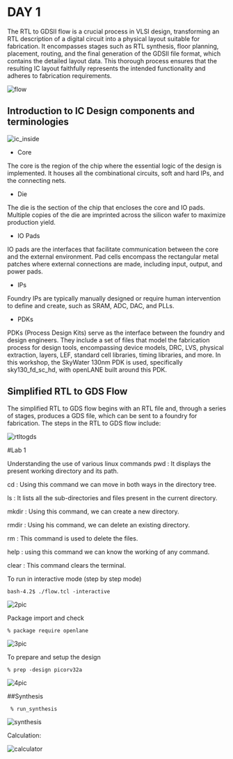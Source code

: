 # DAY 1

The RTL to GDSII flow is a crucial process in VLSI design, transforming an RTL description of a digital circuit into a physical layout suitable for fabrication. It encompasses stages such as RTL synthesis, floor planning, placement, routing, and the final generation of the GDSII file format, which contains the detailed layout data. This thorough process ensures that the resulting IC layout faithfully represents the intended functionality and adheres to fabrication requirements.

![flow](https://github.com/user-attachments/assets/334e3541-0fca-49d8-8a1d-16676b413a2c)

## Introduction to IC Design components and terminologies

![ic_inside](https://github.com/user-attachments/assets/a6042840-1fbf-4d74-a44a-29198573933f)

- Core

The core is the region of the chip where the essential logic of the design is implemented. It houses all the combinational circuits, soft and hard IPs, and the connecting nets.

- Die

The die is the section of the chip that encloses the core and IO pads. Multiple copies of the die are imprinted across the silicon wafer to maximize production yield.

- IO Pads

IO pads are the interfaces that facilitate communication between the core and the external environment. Pad cells encompass the rectangular metal patches where external connections are made, including input, output, and power pads.

- IPs

Foundry IPs are typically manually designed or require human intervention to define and create, such as SRAM, ADC, DAC, and PLLs.

- PDKs

PDKs (Process Design Kits) serve as the interface between the foundry and design engineers. They include a set of files that model the fabrication process for design tools, encompassing device models, DRC, LVS, physical extraction, layers, LEF, standard cell libraries, timing libraries, and more. In this workshop, the SkyWater 130nm PDK is used, specifically sky130_fd_sc_hd, with openLANE built around this PDK.

## Simplified RTL to GDS Flow


The simplified RTL to GDS flow begins with an RTL file and, through a series of stages, produces a GDS file, which can be sent to a foundry for fabrication. The steps in the RTL to GDS flow include:


![rtltogds](https://github.com/user-attachments/assets/d192d108-3dc6-4aee-b4f8-a159de31c829)


#Lab 1


Understanding the use of various linux commands
pwd : It displays the present working directory and its path.

cd : Using this command we can move in both ways in the directory tree.

ls : It lists all the sub-directories and files present in the current directory.

mkdir : Using this command, we can create a new directory.

rmdir : Using his command, we can delete an existing directory.

rm : This command is used to delete the files.

help : using this command we can know the working of any command.

clear : This command clears the terminal.

To run in interactive mode (step by step mode)

    bash-4.2$ ./flow.tcl -interactive

![2pic](https://github.com/user-attachments/assets/c9268fd5-824e-4c61-b6a4-3278eb466215)

Package import and check

    % package require openlane
![3pic](https://github.com/user-attachments/assets/3c579bdc-ae67-4ec2-b66d-d6081a2ccd4c)

To prepare and setup the design

    % prep -design picorv32a

![4pic](https://github.com/user-attachments/assets/b5bcd4c7-4068-4e24-86bc-9ac5dd2d38c2)


##Synthesis

     % run_synthesis

![synthesis](https://github.com/user-attachments/assets/76ca6f5e-20f1-40c1-b83e-b7675893e3be)

Calculation:

![calculator](https://github.com/user-attachments/assets/87f6709d-8124-4774-9fb6-1fb1ce267d9a)


     
    


